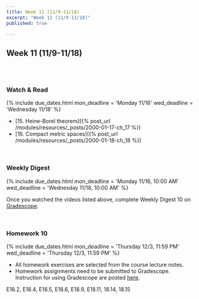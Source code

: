 ```yaml
---
title: Week 11 (11/9-11/18)
excerpt: "Week 11 (11/9-11/18)"
published: true

---
```


## Week 11 (11/9-11/18)

<br/>
<br/>


### Watch & Read

{% include due_dates.html
mon_deadline = 'Monday 11/16'
wed_deadline = 'Wednesday 11/18'
%}


* [15. Heine-Borel theorem]({% post_url /modules/resources/_posts/2000-01-17-ch_17 %})
* [16. Compact metric spaces]({% post_url /modules/resources/_posts/2000-01-18-ch_18 %})

<br/>

### Weekly Digest

{% include due_dates.html
mon_deadline = 'Monday 11/16, 10:00 AM'
wed_deadline = 'Wednesday 11/18, 10:00 AM'
%}

Once you watched the videos listed above, complete Weekly Digest 10 on [Gradescope](https://www.gradescope.com).

<br/>



### Homework 10


{% include due_dates.html
mon_deadline = 'Thursday 12/3, 11:59 PM'
wed_deadline = 'Thursday 12/3, 11:59 PM'
%}

* All homework exercises are selected from the course lecture notes.
* Homework assignments need to be submitted to Gradescope. Instruction for
using Gradescope are posted [here](https://www.ubgradescope.info/).


E18.2, E18.4, E18.5, E18.6, E18.9, E18.11, 18.14, 18.15
